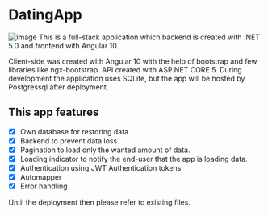 # DatingApp
![image](https://user-images.githubusercontent.com/49878974/132987563-a650a986-a8bc-41d9-abc9-2dfd96c7464d.png)
This is a full-stack application which backend is created with .NET 5.0 and frontend with Angular 10.

Client-side was created with Angular 10 with the help of bootstrap and few libraries like ngx-bootstrap.
API created with ASP.NET CORE 5.
During development the application uses SQLite, but the app will be hosted by Postgressql after deployment.

## This app features
- [x] Own database for restoring data.
- [x] Backend to prevent data loss.
- [x] Pagination to load only the wanted amount of data.
- [x] Loading indicator to notify the end-user that the app is loading data.
- [x] Authentication using JWT Authentication tokens
- [x] Automapper
- [x] Error handling

Until the deployment then please refer to existing files.
